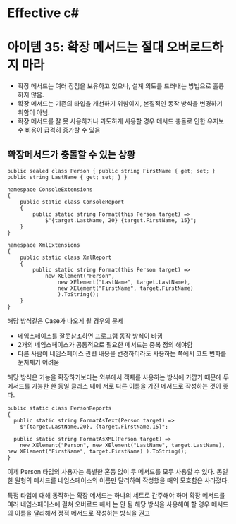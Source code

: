# Effective c# 

# 아이템 35: 확장 메서드는 절대 오버로드하지 마라

- 확장 메서드는 여러 장점을 보유하고 있으나, 설계 의도를 드러내는 방법으로 훌륭하지 않음.
- 확장 메서드는 기존의 타입을 개선하기 위함이지, 본질적인 동작 방식을 변경하기 위함이 아님.
- 확장 메서드를 잘 못 사용하거나 과도하게 사용할 경우 메서드 충돌로 인한 유지보수 비용이 급격히 증가할 수 있음

## 확장메서드가 충돌할 수 있는 상황
```
public sealed class Person { public string FirstName { get; set; } public string LastName { get; set; } }

namespace ConsoleExtensions
{
    public static class ConsoleReport
    {
        public static string Format(this Person target) =>
            $"{target.LastName, 20} {target.FirstName, 15}";
    }
}

namespace XmlExtensions
{
    public static class XmlReport
    {
        public static string Format(this Person target) =>
            new XElement("Person",
                new XElement("LastName", target.LastName),
                new XElement("FirstName", target.FirstName)
                ).ToString();
    }
}
```
해당 방식같은 Case가 나오게 될 경우의 문제
- 네임스페이스를 잘못참조하면 프로그램 동작 방식이 바뀜
- 2개의 네임스페이스가 공통적으로 필요한 메서드는 중복 정의 해야함
- 다른 사람이 네임스페이스 관련 내용을 변경하더라도 사용하는 쪽에서 코드 변화를 눈치채기 어려움

해당 방식은 기능을 확장하기보다는 외부에서 객체를 사용하는 방식에 가깝기 때문에
두 메서드를 가능한 한 동일 클래스 내에 서로 다른 이름을 가진 메서드로 작성하는 것이 좋다.

```
public static class PersonReports
{
  public static string FormatAsText(Person target) =>
    $"{target.LastName,20}, {target.FirstName,15}";

  public static string FormatAsXML(Person target) =>
    new XElement("Person", new XElement("LastName", target.LastName), new XElement("FirstName", target.FirstName) ).ToString();
}
```
이제 Person 타입의 사용자는 특별한 혼동 없이 두 메서드를 모두 사용할 수 있다. 동일한 원형의 메서드를 네임스페이스의 이름만 달리하여 작성했을 때의 모호함은 사라졌다.

특정 타입에 대해 동작하는 확장 메서드는 하나의 세트로 간주해야 하며 확장 메서드를 여러 네임스페이스에 걸쳐 오버로드 해서 는 안 됨
해당 방식을 사용해여 할 경우 메서드의 이름을 달리해서 정적 메서드로 작성하는 방식을 권고
